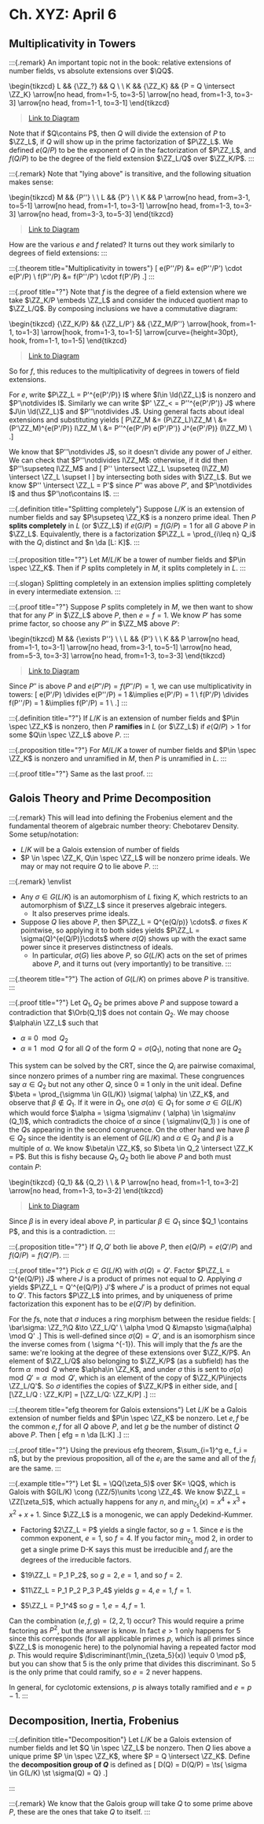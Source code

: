 # Ch. XYZ: April 6 

## Multiplicativity in Towers

:::{.remark}
An important topic not in the book: relative extensions of number fields, vs absolute extensions over $\QQ$.

\begin{tikzcd}
	L && {\ZZ_?} && Q \\
	\\
	K && {\ZZ_K} && {P = Q \intersect \ZZ_K}
	\arrow[no head, from=1-5, to=3-5]
	\arrow[no head, from=1-3, to=3-3]
	\arrow[no head, from=1-1, to=3-1]
\end{tikzcd}

> [Link to Diagram](https://q.uiver.app/?q=WzAsNixbMCwwLCJMIl0sWzAsMiwiSyJdLFsyLDAsIlxcWlpfPyJdLFsyLDIsIlxcWlpfSyJdLFs0LDAsIlEiXSxbNCwyLCJQID0gUSBcXGludGVyc2VjdCBcXFpaX0siXSxbNCw1LCIiLDAseyJzdHlsZSI6eyJoZWFkIjp7Im5hbWUiOiJub25lIn19fV0sWzIsMywiIiwwLHsic3R5bGUiOnsiaGVhZCI6eyJuYW1lIjoibm9uZSJ9fX1dLFswLDEsIiIsMCx7InN0eWxlIjp7ImhlYWQiOnsibmFtZSI6Im5vbmUifX19XV0=)

Note that if $Q\contains P$, then $Q$ will divide the extension of $P$ to $\ZZ_L$, if $Q$ will show up in the prime factorization of $P\ZZ_L$.
We defined $e(Q/P)$ to be the exponent of $Q$ in the factorization of $P\ZZ_L$, and $f(Q/P)$ to be the degree of the field extension $\ZZ_L/Q$ over $\ZZ_K/P$.
:::

:::{.remark}
Note that "lying above" is transitive, and the following situation makes sense:

\begin{tikzcd}
	M && {P''} \\
	\\
	L && {P'} \\
	\\
	K && P
	\arrow[no head, from=3-1, to=5-1]
	\arrow[no head, from=1-1, to=3-1]
	\arrow[no head, from=1-3, to=3-3]
	\arrow[no head, from=3-3, to=5-3]
\end{tikzcd}

> [Link to Diagram](https://q.uiver.app/?q=WzAsNixbMCwyLCJMIl0sWzAsNCwiSyJdLFswLDAsIk0iXSxbMiw0LCJQIl0sWzIsMiwiUCciXSxbMiwwLCJQJyciXSxbMCwxLCIiLDAseyJzdHlsZSI6eyJoZWFkIjp7Im5hbWUiOiJub25lIn19fV0sWzIsMCwiIiwwLHsic3R5bGUiOnsiaGVhZCI6eyJuYW1lIjoibm9uZSJ9fX1dLFs1LDQsIiIsMCx7InN0eWxlIjp7ImhlYWQiOnsibmFtZSI6Im5vbmUifX19XSxbNCwzLCIiLDAseyJzdHlsZSI6eyJoZWFkIjp7Im5hbWUiOiJub25lIn19fV1d)

How are the various $e$ and $f$ related?
It turns out they work similarly to degrees of field extensions:
:::

:::{.theorem title="Multiplicativity in towers"}
\[
e(P''/P) &= e(P''/P') \cdot e(P'/P) \\
f(P''/P) &= f(P''/P') \cdot f(P'/P) 
.\]
:::

:::{.proof title="?"}
Note that $f$ is the degree of a field extension where we take $\ZZ_K/P \embeds \ZZ_L$ and consider the induced quotient map to $\ZZ_L/Q$.
By composing inclusions we have a commutative diagram:

\begin{tikzcd}
	{\ZZ_K/P} && {\ZZ_L/P'} && {\ZZ_M/P''}
	\arrow[hook, from=1-1, to=1-3]
	\arrow[hook, from=1-3, to=1-5]
	\arrow[curve={height=30pt}, hook, from=1-1, to=1-5]
\end{tikzcd}

> [Link to Diagram](https://q.uiver.app/?q=WzAsMyxbMCwwLCJcXFpaX0svUCJdLFsyLDAsIlxcWlpfTC9QJyJdLFs0LDAsIlxcWlpfTS9QJyciXSxbMCwxLCIiLDAseyJzdHlsZSI6eyJ0YWlsIjp7Im5hbWUiOiJob29rIiwic2lkZSI6InRvcCJ9fX1dLFsxLDIsIiIsMCx7InN0eWxlIjp7InRhaWwiOnsibmFtZSI6Imhvb2siLCJzaWRlIjoidG9wIn19fV0sWzAsMiwiIiwyLHsiY3VydmUiOjUsInN0eWxlIjp7InRhaWwiOnsibmFtZSI6Imhvb2siLCJzaWRlIjoidG9wIn19fV1d)

So for $f$, this reduces to the multiplicativity of degrees in towers of field extensions.


For $e$, write $P\ZZ_L = P'^{e(P'/P)} I$ where $I\in \Id(\ZZ_L)$ is nonzero and $P'\notdivides I$.
Similarly we can write $P' \ZZ_< = P''^{e(P'/P')} J$ where $J\in \Id(\ZZ_L)$ and $P''\notdivides J$.
Using general facts about ideal extensions and substituting yields
\[
P\ZZ_M 
&= (P\ZZ_L)\ZZ_M \\
&= (P'\ZZ_M)^{e(P'/P)} I\ZZ_M \\
&= P''^{e(P'/P) e(P'/P')} J^{e(P'/P)} (I\ZZ_M) \\
.\]

We know that $P''\notdivides J$, so it doesn't divide any power of $J$ either.
We can check that $P''\notdivides I\ZZ_M$: otherwise, if it did then $P''\supseteq I\ZZ_M$ and 
\[
P'' \intersect \ZZ_L \supseteq (I\ZZ_M) \intersect \ZZ_L \supset I
\]
by intersecting both sides with $\ZZ_L$.
But we know $P'' \intersect \ZZ_L = P'$ since $P''$ was above $P'$, and $P'\notdivides I$ and thus $P'\not\contains I$.
:::

:::{.definition title="Splitting completely"}
Suppose $L/K$ is an extension of number fields and say $P\supseteq \ZZ_K$ is a nonzero prime ideal.
Then $P$ **splits completely** in $L$ (or $\ZZ_L$) if $e(G/P) = f(G/P) = 1$ for all $G$ above $P$ in $\ZZ_L$.
Equivalently, there is a factorization $P\ZZ_L = \prod_{i\leq n} Q_i$ with the $Q_i$ distinct and $n \da [L: K]$.
:::

:::{.proposition title="?"}
Let $M/L/K$ be a tower of number fields and $P\in \spec \ZZ_K$.
Then if $P$ splits completely in $M$, it splits completely in $L$.
:::

:::{.slogan}
Splitting completely in an extension implies splitting completely in every intermediate extension.
:::

:::{.proof title="?"}
Suppose $P$ splits completely in $M$, we then want to show that for any $P'$ in $\ZZ_L$ above $P$, then $e=f=1$.
We know $P'$ has some prime factor, so choose any $P''$ in $\ZZ_M$ above $P'$:

\begin{tikzcd}
	M && {\exists P''} \\
	\\
	L && {P'} \\
	\\
	K && P
	\arrow[no head, from=1-1, to=3-1]
	\arrow[no head, from=3-1, to=5-1]
	\arrow[no head, from=5-3, to=3-3]
	\arrow[no head, from=1-3, to=3-3]
\end{tikzcd}

> [Link to Diagram](https://q.uiver.app/?q=WzAsNixbMCw0LCJLIl0sWzAsMiwiTCJdLFswLDAsIk0iXSxbMiw0LCJQIl0sWzIsMiwiUCciXSxbMiwwLCJcXGV4aXN0cyBQJyciXSxbMiwxLCIiLDAseyJzdHlsZSI6eyJoZWFkIjp7Im5hbWUiOiJub25lIn19fV0sWzEsMCwiIiwwLHsic3R5bGUiOnsiaGVhZCI6eyJuYW1lIjoibm9uZSJ9fX1dLFszLDQsIiIsMCx7InN0eWxlIjp7ImhlYWQiOnsibmFtZSI6Im5vbmUifX19XSxbNSw0LCIiLDIseyJzdHlsZSI6eyJoZWFkIjp7Im5hbWUiOiJub25lIn19fV1d)

Since $P''$ is above $P$ and $e(P''/P) = f(P''/P) =1$, we can use multiplicativity in towers:
\[
e(P'/P) \divides e(P''/P) = 1 &\implies e(P'/P) = 1 \\
f(P'/P) \divides f(P''/P) = 1 &\implies f(P'/P) = 1 \\
.\]
:::

:::{.definition title="?"}
If $L/K$ is an extension of number fields and $P\in \spec \ZZ_K$ is nonzero, then $P$ **ramifies** in $L$ (or $\ZZ_L$) if $e(Q/P)>1$ for some $Q\in \spec \ZZ_L$ above $P$.
:::

:::{.proposition title="?"}
For $M/L/K$ a tower of number fields and $P\in \spec \ZZ_K$ is nonzero and unramified in $M$, then $P$ is unramified in $L$.
:::

:::{.proof title="?"}
Same as the last proof.
:::

## Galois Theory and Prime Decomposition

:::{.remark}
This will lead into defining the Frobenius element and the fundamental theorem of algebraic number theory: Chebotarev Density.
Some setup/notation:

- $L/K$ will be a Galois extension of number of fields
- $P \in \spec \ZZ_K, Q\in \spec \ZZ_L$ will be nonzero prime ideals.
  We may or may not require $Q$ to lie above $P$.
:::

:::{.remark}
\envlist

- Any $\sigma \in G(L/K)$ is an automorphism of $L$ fixing $K$, which restricts to an automorphism of $\ZZ_L$ since it preserves algebraic integers.
  - It also preserves prime ideals.
- Suppose $Q$ lies above $P$, then $P\ZZ_L = Q^{e(Q/p)} \cdots$.
  $\sigma$ fixes $K$ pointwise, so applying it to both sides yields $P\ZZ_L = \sigma(Q)^{e(Q/P)}\cdots$ where $\sigma(Q)$ shows up with the exact same power since it preserves distinctness of ideals.
  - In particular, $\sigma(G)$ lies above $P$, so $G(L/K)$ acts on the set of primes above $P$, and it turns out (very importantly) to be transitive.
:::

:::{.theorem title="?"}
The action of $G(L/K)$ on primes above $P$ is transitive.
:::

:::{.proof title="?"}
Let $Q_1, Q_2$ be primes above $P$ and suppose toward a contradiction that $\Orb(Q_1)$ does not contain $Q_2$.
We may choose $\alpha\in \ZZ_L$ such that 

- $\alpha \equiv 0 \mod Q_2$
- $\alpha \equiv 1 \mod Q$ for all $Q$ of the form $Q = \sigma(Q_1)$, noting that none are $Q_2$

This system can be solved by the CRT, since the $Q_i$ are pairwise comaximal, since nonzero primes of a number ring are maximal.
These congruences say $\alpha\in Q_2$ but not any other $Q$, since $0\equiv 1$ only in the unit ideal.
Define $\beta = \prod_{\sigmma \in G(L/K)} \sigma( \alpha) \in \ZZ_K$, and observe that $\beta\not\in Q_1$.
If it were in $Q_1$, one $\sigma(\alpha) \in Q_1$ for some $\sigma \in G(L/K)$ which would force $\alpha = \sigma \sigma\inv ( \alpha) \in \sigma\inv (Q_1)$, which contradicts the choice of $\alpha$ since \( \sigma\inv(Q_1) \) is one of the $Q$s appearing in the second congruence.
On the other hand we have $\beta\in Q_2$ since the identity is an element of $G(L/K)$ and $\alpha\in Q_2$ and $\beta$ is a multiple of $\alpha$.
We know $\beta\in \ZZ_K$, so $\beta \in Q_2 \intersect \ZZ_K = P$.
But this is fishy because $Q_1, Q_2$ both lie above $P$ and both must contain $P$:

\begin{tikzcd}
	{Q_1} && {Q_2} \\
	\\
	& P
	\arrow[no head, from=1-1, to=3-2]
	\arrow[no head, from=1-3, to=3-2]
\end{tikzcd}

> [Link to Diagram](https://q.uiver.app/?q=WzAsMyxbMSwyLCJQIl0sWzAsMCwiUV8xIl0sWzIsMCwiUV8yIl0sWzEsMCwiIiwwLHsic3R5bGUiOnsiaGVhZCI6eyJuYW1lIjoibm9uZSJ9fX1dLFsyLDAsIiIsMix7InN0eWxlIjp7ImhlYWQiOnsibmFtZSI6Im5vbmUifX19XV0=)

Since $\beta$ is in every ideal above $P$, in particular $\beta \in Q_1$ since $Q_1 \contains P$, and this is a contradiction.
:::

:::{.proposition title="?"}
If $Q, Q'$ both lie above $P$, then $e(Q/P) = e(Q'/P)$ and $f(Q/P) = f(Q'/P)$.
:::

:::{.proof title="?"}
Pick $\sigma \in G(L/K)$ with $\sigma(Q) = Q'$.
Factor $P\ZZ_L = Q^{e(Q/P)} J$ where $J$ is a product of primes not equal to $Q$.
Applying $\sigma$ yields $P\ZZ_L = Q'^{e(Q/P)} J'$ where $J'$ is a product of primes not equal to $Q'$.
This factors $P\ZZ_L$ into primes, and by uniqueness of prime factorization this exponent has to be $e(Q'/P)$ by definition. 

For the $f$s, note that $\sigma$ induces a ring morphism between the residue fields:
\[
\bar\sigma: \ZZ_?\Q &\to \ZZ_L/Q' \\
\alpha \mod Q &\mapsto \sigma(\alpha) \mod Q'
.\]
This is well-defined since $\sigma(Q) = Q'$, and is an isomorphism since the inverse comes from \( \sigma
^{-1}\).
This will imply that the $f$s are the same: we're looking at the degree of these extensions over $\ZZ_K/P$.
An element of $\ZZ_L/Q$ also belonging to $\ZZ_K/P$ (as a subfield) has the form $\alpha \mod Q$ where $\alpha\in \ZZ_K$, and under $\sigma$ this is sent to $\sigma(\alpha)\mod Q' = \alpha \mod Q'$, which is an element of the copy of $\ZZ_K/P\injects \ZZ_L/Q'$.
So $\sigma$ identifies the copies of $\ZZ_K/P$ in either side, and
\[
[\ZZ_L/Q : \ZZ_K/P] = [\ZZ_L/Q: \ZZ_K/P]
.\]
:::

:::{.theorem title="efg theorem for Galois extensions"}
Let $L/K$ be a Galois extension of number fields and $P\in \spec \ZZ_K$ be nonzero.
Let $e,f$ be the common $e, f$ for all $Q$ above $P$, and let $g$ be the number of distinct $Q$ above $P$.
Then
\[
efg = n \da [L:K]
.\]
:::

:::{.proof title="?"}
Using the previous efg theorem, $\sum_{i=1}^g e_ f_i = n$, but by the previous proposition, all of the $e_i$ are the same and all of the $f_i$ are the same.
:::

:::{.example title="?"}
Let $L = \QQ(\zeta_5)$ over $K= \QQ$, which is Galois with $G(L/K) \cong (\ZZ/5)\units \cong \ZZ_4$.
We know $\ZZ_L = \ZZ[\zeta_5]$, which actually happens for any $n$, and $\min_{\zeta_5}(x) = x^4 + x^3 + x^2 + x + 1$.
Since $\ZZ_L$ is a monogenic, we can apply Dedekind-Kummer.

- Factoring $2\ZZ_L = P$ yields a single factor, so $g=1$.
  Since $e$ is the common exponent, $e=1$, so $f=4$.
  If you factor $\min_{\zeta_5}$ mod 2, in order to get a single prime D-K says this must be irreducible and $f_i$ are the degrees of the irreducible factors.

- $19\ZZ_L = P_1 P_2$, so $g=2, e=1$, and so $f=2$.

- $11\ZZ_L = P_1 P_2 P_3 P_4$ yields $g=4, e=1, f=1$.

- $5\ZZ_L = P_1^4$ so $g=1,e=4,f=1$.

Can the combination $(e,f,g) = (2,2,1)$ occur?
This would require a prime factoring as $P^2$, but the answer is know.
In fact $e>1$ only happens for $5$ since this corresponds (for all applicable primes $p$, which is all primes since $\ZZ_L$ is monogenic here) to the polynomial having a repeated factor mod $p$.
This would require $\discriminant(\min_{\zeta_5}(x)) \equiv 0 \mod p$, but you can show that $5$ is the only prime that divides this discriminant.
So $5$ is the only prime that could ramify, so $e=2$ never happens.

In general, for cyclotomic extensions, $p$ is always totally ramified and $e=p-1$.
:::

## Decomposition, Inertia, Frobenius


:::{.definition title="Decomposition"}
Let $L/K$ be a Galois extension of number fields and let $Q \in \spec \ZZ_L$ be nonzero.
Then $Q$ lies above a unique prime $P \in \spec \ZZ_K$, where $P = Q \intersect \ZZ_K$.
Define the **decomposition group of $Q$** is defined as 
\[
D(Q) = D(Q/P) = \ts{ \sigma \in G(L/K) \st \sigma(Q) = Q} 
.\]

:::


:::{.remark}
We know that the Galois group will take $Q$ to some prime above $P$, these are the ones that take $Q$ to itself.
:::







